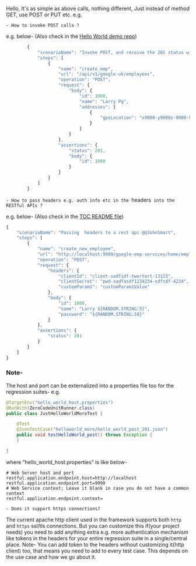 Hello, It's as simple as above calls, nothing different, Just instead of method GET, use POST or PUT etc. e.g.

`- How to invoke POST calls ?`

e.g. below- (Also check in the [Hello World demo repo](https://github.com/authorjapps/zerocode-hello-world))
```javaScript
        {
            "scenarioName": "Invoke POST, and receive the 201 status with an ID",
            "steps": [
                {
                    "name": "create_emp",
                    "url": "/api/v1/google-uk/employees",
                    "operation": "POST",
                    "request": {
                        "body": {
                            "id": 1000,
                            "name": "Larry Pg",
                            "addresses": [
                                {
                                    "gpsLocation": "x9000-y9000z-9000-home"
                                }
                            ]
                        }
                    },
                    "assertions": {
                        "status": 201,
                        "body": {
                            "id": 1000
                        }
                    }
                }
            ]
        }
```
       
`- How to pass headers e.g. auth info etc in the `headers` into the RESTful APIs ?`
        
e.g. below- (Also check in the [TOC README file](https://github.com/authorjapps/zerocode#passing-headers-to-the-rest-api))

```javaScript
{
    "scenarioName": "Passing  headers to a rest api @@JohnSmart",
    "steps": [
        {
            "name": "create_new_employee",
            "url": "http://localhost:9999/google-emp-services/home/employees",
            "operation": "POST",
            "request": {
                "headers": {
                    "clientId": "client-sadfsdf-twertert-13123",
                    "clientSecret": "pwd-sadfasdf1234234-sdfsdf-4234",
                    "customParam1": "customParam1Value"
                },
                "body": {
                    "id": 1000,
                    "name": "Larry ${RANDOM.STRING:5}",
                    "password": "${RANDOM.STRING:10}"
                }
            },
            "assertions": {
                "status": 201
            }
        }
    ]
}
``` 

### Note-
The host and port can be externalized into a properties file too for the regression suites-
e.g.

```java
@TargetEnv("hello_world_host.properties")
@RunWith(ZeroCodeUnitRunner.class)
public class JustHelloWorldMoreTest {

    @Test
    @JsonTestCase("helloworld_more/hello_world_post_201.json")
    public void testHelloWorld_post() throws Exception {
    }

}
```

where "hello_world_host.properties" is like below-
```properties
# Web Server host and port
restful.application.endpoint.host=http://localhost
restful.application.endpoint.port=9999
# Web Service context; Leave it blank in case you do not have a common context
restful.application.endpoint.context=
```

`- Does it support https connections?`

The current apache http client used in the framework supports both `http` and `https` ssl/tls connections. But you can customize this if(your project needs) you need to add anything extra e.g. more authentication mechanism like tokens in the headers for your entire regression suite in a single/central place. Note- You can add token to the headers without customizing it(http client) too, that means you need to add to every test case. This depends on the use case and how we go about it.
